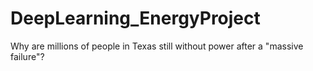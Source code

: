 # DeepLearning_EnergyProject
Why are millions of people in Texas still without power after a "massive failure"?
